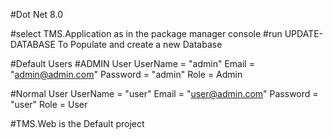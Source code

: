 #Dot Net 8.0

#select TMS.Application as in the package manager console
#run UPDATE-DATABASE To Populate and create a new Database

#Default Users
#ADMIN User
UserName = "admin"
Email = "admin@admin.com"
Password = "admin"
Role = Admin

#Normal User
UserName = "user"
Email = "user@admin.com"
Password = "user"
Role = User

#TMS.Web is the Default project 
